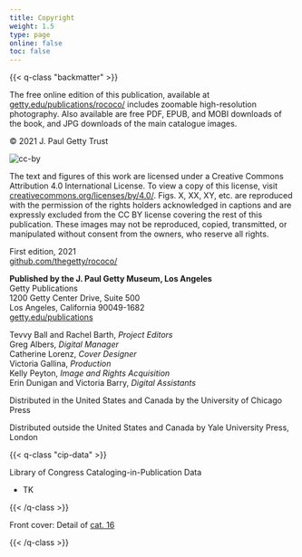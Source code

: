 ```yaml
---
title: Copyright
weight: 1.5
type: page
online: false
toc: false
---
```


{{< q-class "backmatter" >}}

The free online edition of this publication, available at [getty.edu/publications/rococo/](http://getty.edu/publications/rococo/) includes zoomable high-resolution photography. Also available are free PDF, EPUB, and MOBI downloads of the book, and JPG downloads of the main catalogue images. 

© 2021 J. Paul Getty Trust

![cc-by](/img/cc-by--black.png)

The text and figures of this work are licensed under a Creative Commons Attribution 4.0 International License. To view a copy of this license, visit [creativecommons.org/licenses/by/4.0/](https://creativecommons.org/licenses/by/4.0/). Figs. X, XX, XY, etc. are reproduced with the permission of the rights holders acknowledged in captions and are expressly excluded from the CC BY license covering the rest of this publication. These images may not be reproduced, copied, transmitted, or manipulated without consent from the owners, who reserve all rights.

First edition, 2021<br />
[github.com/thegetty/rococo/](https://github.com/thegetty/rococo/)

**Published by the J. Paul Getty Museum, Los Angeles**<br />
Getty Publications<br />
1200 Getty Center Drive, Suite 500<br />
Los Angeles, California 90049-1682<br />
[getty.edu/publications](http://www.getty.edu/publications/)<br />

Tevvy Ball and Rachel Barth, *Project Editors*<br />
Greg Albers, *Digital Manager*<br />
Catherine Lorenz, *Cover Designer*<br />
Victoria Gallina, *Production*<br />
Kelly Peyton, *Image and Rights Acquisition*<br />
Erin Dunigan and Victoria Barry, *Digital Assistants*<br />

Distributed in the United States and Canada by the University of Chicago Press

Distributed outside the United States and Canada by Yale University Press, London

{{< q-class "cip-data" >}}

Library of Congress Cataloging-in-Publication Data

- TK

{{< /q-class >}}

Front cover: Detail of [cat. 16](/catalogue/16/) 

{{< /q-class >}}
